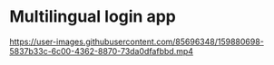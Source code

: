 # Multilingual login app


https://user-images.githubusercontent.com/85696348/159880698-5837b33c-6c00-4362-8870-73da0dfafbbd.mp4

